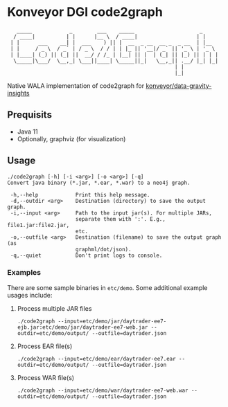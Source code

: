 # Konveyor DGI code2graph
```
   _____            _        ___    _____                     _     
  / ____|          | |      |__ \  / ____|                   | |    
 | |      ___    __| |  ___    ) || |  __  _ __  __ _  _ __  | |__  
 | |     / _ \  / _` | / _ \  / / | | |_ || '__|/ _` || '_ \ | '_ \ 
 | |____| (_) || (_| ||  __/ / /_ | |__| || |  | (_| || |_) || | | |
  \_____|\___/  \__,_| \___||____| \_____||_|   \__,_|| .__/ |_| |_|
                                                      | |           
                                                      |_|           
```

Native WALA implementation of code2graph for [konveyor/data-gravity-insights](https://github.com/konveyor/tackle-data-gravity-insights)

## Prequisits 

- Java 11
- Optionally, graphviz (for visualization)

## Usage

```man
./code2graph [-h] [-i <arg>] [-o <arg>] [-q]
Convert java binary (*.jar, *.ear, *.war) to a neo4j graph.

 -h,--help            Print this help message.
 -d,--outdir <arg>    Destination (directory) to save the output graph.
 -i,--input <arg>     Path to the input jar(s). For multiple JARs,
                      separate them with ':'. E.g., file1.jar:file2.jar,
                      etc.
 -o,--outfile <arg>   Destination (filename) to save the output graph (as
                      graphml/dot/json).
 -q,--quiet           Don't print logs to console.
```

### Examples

There are some sample binaries in `etc/demo`. Some additional example usages include:

1. Process multiple JAR files
   ```
   ./code2graph --input=etc/demo/jar/daytrader-ee7-ejb.jar:etc/demo/jar/daytrader-ee7-web.jar --outdir=etc/demo/output/ --outfile=daytrader.json
   ```

2. Process EAR file(s)
   ```
   ./code2graph --input=etc/demo/ear/daytrader-ee7.ear --outdir=etc/demo/output/ --outfile=daytrader.json
   ```

3. Process WAR file(s)
   ```
   ./code2graph --input=etc/demo/war/daytrader-ee7-web.war --outdir=etc/demo/output/ --outfile=daytrader.json
   ```
